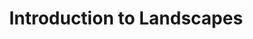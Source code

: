 ---
title: Introduction to Landscapes
slides:
  - title: Introduction to Landscapes
    content_markdown: '## Introduction to Landscapes'
    background_color: '#ccc1ad'
    background_image:
    background_size: cover
  - title: Landscape Definition
    content_markdown: >-
      Landscape: An artwork depicting an area of land. Although natural elements
      are often the central focus, landscapes can also include buildings,
      people, and animals.&nbsp;
    background_color: '#ccc1ad'
    background_image:
    background_size: cover
  - title: Elements of Landscapes
    content_markdown: >-
      # Elements of Landscapes


      Line, Texture, Color, Scale&nbsp;


      Foreground: The objects or subjects closest to the viewer.


      Midground: The objects or subjects in between the foreground and
      background.&nbsp;


      Background: The objects or subjects farthest from the viewer.
    background_color: '#ccc1ad'
    background_image:
    background_size: cover
  - title: From Foreground to Background in Oil Painting
    content_markdown: |-
      ## From Foreground to Background in Oil Painting

      https://www.youtube.com/watch?v=gphHelLsuw4
    background_color: '#ccc1ad'
    background_image: /uploads/introduction-to-landscapes/capture.PNG
    background_size: contain
  - title: J. M. W. Turner
    content_markdown: >-
      ## J. M. W. Turner


      English, Born 1775. Known for being one of the first artists to push
      abstraction and add political elements.&nbsp;


      Work 1: &nbsp;[*Valley of
      Aosta*](https://www.artic.edu/artworks/109938/valley-of-aosta-snowstorm-avalanche-and-thunderstorm)


      Work 2:&nbsp;[*The Fighting
      Temeraire*](https://www.william-turner.org/The-Fighting-T%E9m%E9raire-Tugged-To-Her-Last-Berth-To-Be-Broken-Up.html)


      Work 3:&nbsp;*[Snow Storm: Steam-Boat off a Harbour's
      Mouth](https://en.wikipedia.org/wiki/J._M._W._Turner#/media/File:Joseph_Mallord_William_Turner_-_Snow_Storm_-_Steam-Boat_off_a_Harbour's_Mouth_-_WGA23178.jpg)*


      (Sources linked to artwork names)
    background_color: '#ccc1ad'
    background_image:
    background_size: cover
  - title: Valley of Aosta
    content_markdown:
    background_color: '#ccc1ad'
    background_image: >-
      /uploads/introduction-to-landscapes/1024px-chicago-art-inst-turner-vallee-aoste.jpg
    background_size: contain
  - title: The Fighting Temeraire
    content_markdown:
    background_color: '#ccc1ad'
    background_image: >-
      /uploads/introduction-to-landscapes/582px-the-fighting-temeraire-jmw-turner-national-gallery.jpg
    background_size: contain
  - title: 'Snow Storm: Steam-Boat off a Harbour''s Mouth'
    content_markdown:
    background_color: '#ccc1ad'
    background_image: >-
      /uploads/introduction-to-landscapes/1280px-joseph-mallord-william-turner---snow-storm---steam-boat-off-a-harbours-mouth---wga23178.jpg
    background_size: contain
  - title: Ando Hiroshige
    content_markdown: >-
      ## Ando Hiroshige&nbsp;


      Japanese, Born 1797. Best known for scenes of nature and urban life with
      extensive use of bokashi (color gradiation).&nbsp;


      Work 1: &nbsp;[*Plum Park in
      Kameido*](https://en.wikipedia.org/wiki/Plum_Park_in_Kameido)


      Work 2:&nbsp;[*The Shopping Street
      Suruga-cho*](https://www.1stdibs.co.uk/art/prints-works-on-paper/landscape-prints-works-on-paper/utagawa-hiroshige-ando-hiroshige-shopping-street-suruga-cho/id-a_6043132/)


      Work 3: [Naruto
      Whirlpools](https://en.wikipedia.org/wiki/Naruto_whirlpools)


      Work 4:&nbsp;*[Sudden Shower Over Shin-Ohashi Bridge and
      Atake](https://en.wikipedia.org/wiki/Sudden_Shower_over_Shin-%C5%8Chashi_bridge_and_Atake)*


      (Sources linked to artwork names)
    background_color: '#ccc1ad'
    background_image:
    background_size: cover
  - title: Plum Park in Kameido
    content_markdown:
    background_color: '#ccc1ad'
    background_image: >-
      /uploads/introduction-to-landscapes/de-pruimenboomgaard-te-kameido-rijksmuseum-rp-p-1956-743-jpeg.jpeg
    background_size: contain
  - title: The Shopping Street Suruga-cho
    content_markdown:
    background_color: '#ccc1ad'
    background_image: /uploads/introduction-to-landscapes/hir499-master.jpg
    background_size: contain
  - title: Naruto Whirlpools
    content_markdown:
    background_color: '#ccc1ad'
    background_image: /uploads/introduction-to-landscapes/il-570xn-1686059220-3x1w.jpg
    background_size: contain
  - title: Sudden Shower Over Shin-Ohashi Bridge and Atake
    content_markdown:
    background_color: '#ccc1ad'
    background_image: >-
      /uploads/introduction-to-landscapes/hiroshige-atake-sous-une-averse-soudaine.jpg
    background_size: contain
  - title: David Hockney
    content_markdown: >-
      ## David Hockney&nbsp;


      British, Born, 1987. Known for a variety of styles and materials, known
      for landscapes made out of photocollages called "joiners."


      Work 1:&nbsp;
      *[Untitled](https://sites.google.com/a/nsix.org.uk/asphotoalice/ao1-develop/critical-and-contextual-understanding/david-hockney-joiners)*


      Work 2:&nbsp;[*Pearblossom Highway
      \#2*](https://sites.google.com/a/nsix.org.uk/asphotoalice/ao1-develop/critical-and-contextual-understanding/david-hockney-joiners)


      Work 3: [Sunday Morning, Mayflower Hotel,
      N.Y](https://www.artic.edu/artworks/100864/sunday-morning-mayflower-hotel-n-y){:
      target="_blank" rel="noopener"}


      Work 4:
      [Untitled](https://www.juxtapoz.com/news/photography/david-hockney-s-joiners/)


      (Sources linked to artwork names)
    background_color: '#ccc1ad'
    background_image:
    background_size: cover
  - title: Untitled
    content_markdown:
    background_color: '#ccc1ad'
    background_image: /uploads/introduction-to-landscapes/dh.jpg
    background_size: contain
  - title: 'Pearblossom Highway #2'
    content_markdown:
    background_color: '#ccc1ad'
    background_image: >-
      /uploads/introduction-to-landscapes/hockney-david-pearblossom-highway-11-18th-april-1986-2.jpg
    background_size: cover
  - title: 'Sunday Morning, Mayflower Hotel, N.Y.'
    content_markdown:
    background_color: '#ccc1ad'
    background_image: >-
      /uploads/introduction-to-landscapes/c04a376f-23fc-65da-bc10-6af4b77f120a.jpg
    background_size: contain
  - title: Untitled
    content_markdown:
    background_color: '#ccc1ad'
    background_image: /uploads/introduction-to-landscapes/jux-david-hockney6.jpg
    background_size: contain
  - title: Cubism
    content_markdown: '## Cubism&nbsp;'
    background_color: '#ccc1ad'
    background_image: /uploads/introduction-to-landscapes/50095877028-be061688d8-b.jpg
    background_size: contain
  - title: Julie Mehretu
    content_markdown: >-
      ## David Hockney&nbsp;


      Ethiopian, Born 1970. Uses dense abstract lines that create space in a way
      that conveys a foreground, middleground and backgroung.&nbsp;


      Work 1:
      [S](https://www.contemporary-african-art.com/julie-mehretu.html)[tadia
      1](__notset__)


      Work 2: [Stadia
      2&nbsp;](https://www.forbes.com/sites/chaddscott/2019/12/26/julie-mehretu-mid-career-survey-dazzles-at-los-angeles-county-museum-of-art/?sh=fcce5351cbd5)


      Work 3: [Looking Back to a Bright New
      Future](https://www.culturetype.com/2017/02/27/detroit-museum-exhibits-major-painting-by-julie-mehretu-first-in-series-of-works-on-loan-by-black-artists/)


      (Sources linked to artwork names)
    background_color: '#ccc1ad'
    background_image:
    background_size: cover
  - title: Stadia I
    content_markdown:
    background_color: '#ccc1ad'
    background_image: /uploads/introduction-to-landscapes/download.png
    background_size: contain
  - title: Stadia II
    content_markdown:
    background_color: '#ccc1ad'
    background_image: /uploads/introduction-to-landscapes/960x0.jpg
    background_size: contain
  - title: Looking Back to A Bright New Future
    content_markdown:
    background_color: '#ccc1ad'
    background_image: >-
      /uploads/introduction-to-landscapes/iso-julie-mehretu-looking-back-to-a-bright-new-future-2003-1.jpg
    background_size: contain
  - title:
    content_markdown:
    background_color: '#ccc1ad'
    background_image:
    background_size: cover
  - title: Drawing Exercise
    content_markdown: >-
      ## Drawing Exercise:


      First, find an image on your phone or on Google of a place that is
      meaningful to you.&nbsp;
    background_color: '#ccc1ad'
    background_image:
    background_size: cover
  - title: Think about Composition
    content_markdown: >-
      ## Think about Composition


      Identify a foreground, middle ground and background. Identify what areas/
      subjects should be lighter or darker.&nbsp;
    background_color:
    background_image:
    background_size: cover
  - title: Draw
    content_markdown: >-
      ## Draw


      Take 10 minutes to draw a landscape of that place using a pen, pencil or
      other utensil. Afterwards you will have the opportunity to share the
      landscape with the group.
    background_color:
    background_image:
    background_size: cover
tags:
---